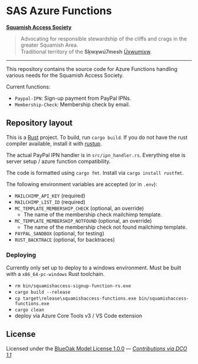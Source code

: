 # SAS Azure Functions

**[Squamish Access Society](https://squamishaccess.ca/)**
> Advocating for responsible stewardship of the cliffs and crags in the greater Squamish Area.</br>
> Traditional territory of the **Sḵwx̱wú7mesh** [Úxwumixw](https://www.squamish.net/).

----

This repository contains the source code for Azure Functions handling various needs for the Squamish Access Society.

Current functions:
- `Paypal-IPN`: Sign-up payment from PayPal IPNs.
- `Membership-Check`: Membership check by email.

## Repository layout

This is a [Rust](https://www.rust-lang.org/) project. To build, run `cargo build`. If you do not have the rust compiler available, install it with [rustup](https://rustup.rs).

The actual PayPal IPN handler is in `src/ipn_handler.rs`.
Everything else is server setup / azure function compatibility.

The code is formatted using `cargo fmt`. Install via `cargo install rustfmt`.

The following environment variables are accepted (or in `.env`):
- `MAILCHIMP_API_KEY` (required)
- `MAILCHIMP_LIST_ID` (required)
- `MC_TEMPLATE_MEMBERSHIP_CHECK` (optional, an override)
    - The name of the membership check mailchimp template.
- `MC_TEMPLATE_MEMBERSHIP_NOTFOUND` (optional, an override)
    - The name of the membership check not found mailchimp template.
- `PAYPAL_SANDBOX` (optional, for testing)
- `RUST_BACKTRACE` (optional, for backtraces)

### Deploying

Currently only set up to deploy to a windows environment.
Must be built with a `x86_64-pc-windows` Rust toolchain.

- `rm bin/squamishaccess-signup-function-rs.exe`
- `cargo build --release`
- `cp target\release\squamishaccess-functions.exe bin/squamishaccess-functions.exe`
- `cargo clean`
- deploy via Azure Core Tools v3 / VS Code extension

## License

Licensed under the [BlueOak Model License 1.0.0](LICENSE.md) — _[Contributions via DCO 1.1](contributing.md#developers-certificate-of-origin)_

[Tide]: https://github.com/http-rs/tide
